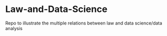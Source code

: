 # Law-and-Data-Science
Repo to illustrate the multiple relations between law and data science/data analysis
